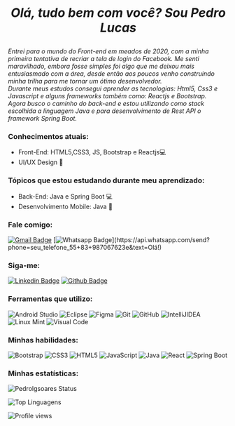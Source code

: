 <h1 align="center">
  
  <i>Olá, tudo bem com você? Sou Pedro Lucas</i>

</h1>
  
<p>
  
  <i>
     Entrei para o mundo do Front-end em meados de 2020, com a minha primeira tentativa de recriar a tela de login do Facebook. 
     Me senti maravilhado, embora fosse simples  foi algo que me deixou mais entusiasmado com a área, desde então aos poucos venho construindo minha trilha para me tornar um ótimo desenvolvedor. </br>
     Durante meus estudos consegui aprender as tecnologias: Html5, Css3 e Javascript e alguns frameworks também como: Reactjs e Bootstrap. </br>
     Agora busco o caminho do back-end e estou utilizando como stack escolhida a linguagem Java e para desenvolvimento de Rest API o framework Spring Boot.
  </i>
  
</p>

### Conhecimentos atuais: 
- Front-End: HTML5,CSS3, JS, Bootstrap e Reactjs:computer:
- UI/UX Design :space_invader:
### Tópicos que estou estudando durante meu aprendizado:
- Back-End: Java e Spring Boot :computer:
- Desenvolvimento Mobile: Java :iphone:

### Fale comigo:
[![Gmail Badge](https://img.shields.io/badge/Gmail-D14836?style=for-the-badge&logo=gmail&logoColor=white&link=mailto:pedrodevmob@gmail.com)](mailto:pedrodevmob@gmail.com)
[![Whatsapp Badge](https://img.shields.io/badge/WhatsApp-25D366?style=for-the-badge&logo=whatsapp&logoColor=white&link=https://api.whatsapp.com/send?phone=seu_telefone_55+83+987067623e&text=Olá!)](https://api.whatsapp.com/send?phone=seu_telefone_55+83+987067623e&text=Olá!)

### Siga-me:
[![Linkedin Badge](https://img.shields.io/badge/LinkedIn-0077B5?style=for-the-badge&logo=linkedin&logoColor=white&link=https://www.linkedin.com/in/pedrolgsoares)](https://www.linkedin.com/in/pedrolgsoares)
[![Github Badge](https://img.shields.io/badge/GitHub-100000?style=for-the-badge&logo=github&logoColor=white&link=https://github.com/pedrolgsoares)](https://github.com/pedrolgsoares)

### Ferramentas que utilizo:
![Android Studio](https://img.shields.io/badge/Android_Studio-3DDC84?style=for-the-badge&logo=Android-Studio&logoColor=white)
![Eclipse](https://img.shields.io/badge/Eclipse_IDE-2C2255?style=for-the-badge&logo=Eclipse-IDE&logoColor=white)
![Figma](https://img.shields.io/badge/Figma-F24E1E?style=for-the-badge&logo=Figma&logoColor=white)
![Git](https://img.shields.io/badge/Git-F05032?style=for-the-badge&logo=Git&logoColor=white)
![GitHub](https://img.shields.io/badge/GitHub-181717?style=for-the-badge&logo=GitHub&logoColor=white)
![IntelliJIDEA](https://img.shields.io/badge/IntelliJIDEA-000000.svg?style=for-the-badge&logo=intellij-idea&logoColor=white)
![Linux Mint](https://img.shields.io/badge/Linux_Mint-87CF3E?style=for-the-badge&logo=linux-mint&logoColor=white)
![Visual Code](https://img.shields.io/badge/Visual_Studio_Code-007ACC?style=for-the-badge&logo=Visual-Studio-Code&logoColor=white)

### Minhas habilidades:
![Bootstrap](https://img.shields.io/badge/Bootstrap-563D7C?style=for-the-badge&logo=bootstrap&logoColor=white)
![CSS3](https://img.shields.io/badge/CSS3-1572B6?style=for-the-badge&logo=css3&logoColor=white)
![HTML5](https://img.shields.io/badge/HTML5-E34F26?style=for-the-badge&logo=html5&logoColor=white)
![JavaScript](https://img.shields.io/badge/JavaScript-F7DF1E?style=for-the-badge&logo=javascript&logoColor=black)
![Java](https://img.shields.io/badge/Java-ED8B00?style=for-the-badge&logo=java&logoColor=white)
![React](https://img.shields.io/badge/React-20232A?style=for-the-badge&logo=react&logoColor=61DAFB)
![Spring Boot](https://img.shields.io/badge/Spring_Boot-F2F4F9?style=for-the-badge&logo=spring-boot)

### Minhas estatísticas:
![Pedrolgsoares Status](https://github-readme-stats.vercel.app/api?username=pedrolgsoares&show_icons=true&theme=radical)

![Top Linguagens](https://github-readme-stats.vercel.app/api/top-langs/?username=pedrolgsoares&layout=compact&theme=radical)

![Profile views](https://gpvc.arturio.dev/pedrolgsoares)
